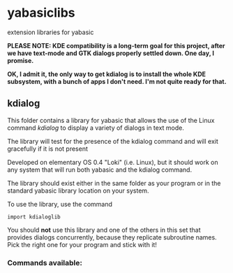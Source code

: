 # yabasiclibs
extension libraries for yabasic

**PLEASE NOTE: KDE compatibility is a long-term goal for this project, after we have text-mode and GTK dialogs properly settled down. One day, I promise.**

**OK, I admit it, the only way to get kdialog is to install the whole KDE subsystem, with a bunch of apps I don't need. I'm not quite ready for that.**

## kdialog

This folder contains a library for yabasic that allows the use of the Linux command *kdialog* to display a variety of dialogs in text mode.

The library will test for the presence of the kdialog command and will exit gracefully if it is not present

Developed on elementary OS 0.4 "Loki" (i.e. Linux), but it should work on any system that will run both yabasic and the kdialog command.

The library should exist either in the same folder as your program or in the standard yabasic library location on your system.

To use the library, use the command 

    import kdialoglib

You should **not** use this library and one of the others in this set that provides dialogs concurrently, because they replicate subroutine names. Pick the right one for your program and stick with it!

### Commands available:



